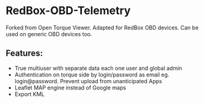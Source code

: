 # RedBox-OBD-Telemetry

Forked from Open Torque Viewer. Adapted for RedBox OBD devices. Can be used on generic OBD devices too.

## Features:
- True multiuser with separate data each one user and global admin
- Authentication on torque side by login/password as email eg. login@password. Prevent upload from unanticipated Apps
- Leaflet MAP engine instead of Google maps
- Export KML
